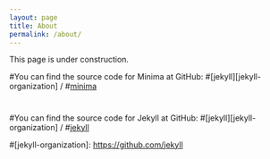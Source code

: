 ```yaml
---
layout: page
title: About
permalink: /about/
---
```


This page is under construction.


#You can find the source code for Minima at GitHub:
#[jekyll][jekyll-organization] /
#[minima](https://github.com/jekyll/minima)
#
#You can find the source code for Jekyll at GitHub:
#[jekyll][jekyll-organization] /
#[jekyll](https://github.com/jekyll/jekyll)


#[jekyll-organization]: https://github.com/jekyll
